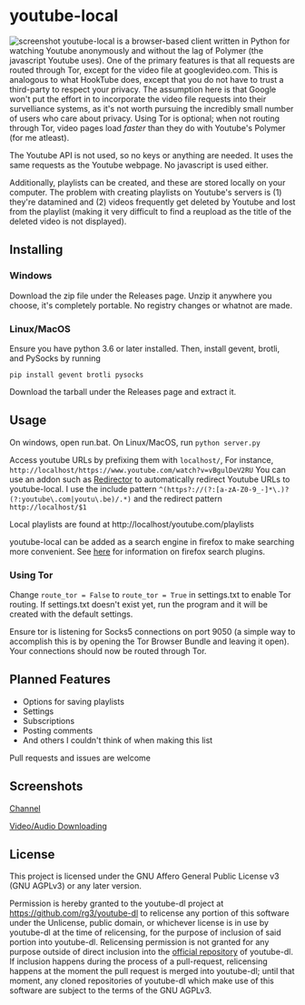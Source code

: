 # youtube-local

![screenshot](https://user-images.githubusercontent.com/28744867/42791028-dabb709a-8922-11e8-935b-6680541e08e4.png)
youtube-local is a browser-based client written in Python for watching Youtube anonymously and without the lag of Polymer (the javascript Youtube uses). One of the primary features is that all requests are routed through Tor, except for the video file at googlevideo.com. This is analogous to what HookTube does, except that you do not have to trust a third-party to respect your privacy. The assumption here is that Google won't put the effort in to incorporate the video file requests into their survelliance systems, as it's not worth pursuing the incredibly small number of users who care about privacy. Using Tor is optional; when not routing through Tor, video pages load *faster* than they do with Youtube's Polymer (for me atleast).

The Youtube API is not used, so no keys or anything are needed. It uses the same requests as the Youtube webpage. No javascript is used either.

Additionally, playlists can be created, and these are stored locally on your computer. The problem with creating playlists on Youtube's servers is (1) they're datamined and (2) videos frequently get deleted by Youtube and lost from the playlist (making it very difficult to find a reupload as the title of the deleted video is not displayed).

## Installing

### Windows

Download the zip file under the Releases page. Unzip it anywhere you choose, it's completely portable. No registry changes or whatnot are made.

### Linux/MacOS

Ensure you have python 3.6 or later installed. Then, install gevent, brotli, and PySocks by running
```
pip install gevent brotli pysocks
```
Download the tarball under the Releases page and extract it.

## Usage

On windows, open run.bat. On Linux/MacOS, run `python server.py`

Access youtube URLs by prefixing them with `localhost/`, For instance, `http://localhost/https://www.youtube.com/watch?v=vBgulDeV2RU`
You can use an addon such as [Redirector](https://addons.mozilla.org/en-US/firefox/addon/redirector/) to automatically redirect Youtube URLs to youtube-local. I use the include pattern `^(https?://(?:[a-zA-Z0-9_-]*\.)?(?:youtube\.com|youtu\.be)/.*)` and the redirect pattern `http://localhost/$1`

Local playlists are found at http://localhost/youtube.com/playlists

youtube-local can be added as a search engine in firefox to make searching more convenient. See [here](https://support.mozilla.org/en-US/kb/add-or-remove-search-engine-firefox) for information on firefox search plugins.

### Using Tor

Change `route_tor = False` to `route_tor = True` in settings.txt to enable Tor routing.
If settings.txt doesn't exist yet, run the program and it will be created with the default settings.

Ensure tor is listening for Socks5 connections on port 9050 (a simple way to accomplish this is by opening the Tor Browser Bundle and leaving it open). Your connections should now be routed through Tor.

## Planned Features

- Options for saving playlists
- Settings
- Subscriptions
- Posting comments
- And others I couldn't think of when making this list

Pull requests and issues are welcome

## Screenshots
[Channel](https://user-images.githubusercontent.com/28744867/42792117-bb8d7e9c-8928-11e8-8776-60076a7ad3de.png)

[Video/Audio Downloading](https://user-images.githubusercontent.com/28744867/42792131-c5a4999c-8928-11e8-8f50-0161ea15067c.png)
## License

This project is licensed under the GNU Affero General Public License v3 (GNU AGPLv3) or any later version.

Permission is hereby granted to the youtube-dl project at https://github.com/rg3/youtube-dl to relicense any portion of this software under the Unlicense, public domain, or whichever license is in use by youtube-dl at the time of relicensing, for the purpose of inclusion of said portion into youtube-dl. Relicensing permission is not granted for any purpose outside of direct inclusion into the [official repository](https://github.com/rg3/youtube-dl) of youtube-dl. If inclusion happens during the process of a pull-request, relicensing happens at the moment the pull request is merged into youtube-dl; until that moment, any cloned repositories of youtube-dl which make use of this software are subject to the terms of the GNU AGPLv3.
